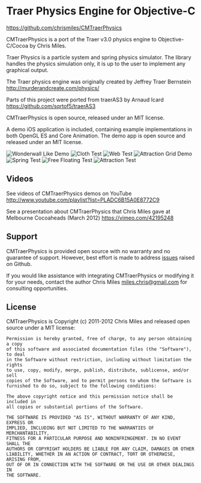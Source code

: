 Traer Physics Engine for Objective-C
====================================

<https://github.com/chrismiles/CMTraerPhysics>

CMTraerPhysics is a port of the Traer v3.0 physics engine
to Objective-C/Cocoa by Chris Miles.

Traer Physics is a particle system and spring physics simulator.
The library handles the physics simulation only, it is up to the
user to implement any graphical output.

The Traer physics engine was originally created by Jeffrey
Traer Bernstein <http://murderandcreate.com/physics/>

Parts of this project were ported from traerAS3 by Arnaud Icard
<https://github.com/sqrtof5/traerAS3>

CMTraerPhysics is open source, released under an MIT license.

A demo iOS application is included, containing example implementations
in both OpenGL ES and Core Animation. The demo app is open source and
released under an MIT license.

![Wonderwall Like Demo](https://lh4.googleusercontent.com/-zMVXUYMWfic/TzIyCr6H0QI/AAAAAAAAAO0/Q8NVwJMsCJ0/s640/CMTraerPhysicsWonderwall.png "Wonderwall Like Demo")
![Cloth Test](https://lh4.googleusercontent.com/-ZwQUlTinInc/TzIx37BKSSI/AAAAAAAAAOM/xbt7FdbPDJI/s640/CMTraerPhysics-Cloth.png "Cloth Test")
![Web Test](https://lh6.googleusercontent.com/-rEV25gl2gj0/TzIx-Te2FWI/AAAAAAAAAOs/DXwmXXtuvDU/s640/CMTraerPhysics-Web-Test.png "Web Test")
![Attraction Grid Demo](https://lh6.googleusercontent.com/-cYVa5TRsgzg/TzIx7X1mHgI/AAAAAAAAAOU/73fWDEIF_oY/s640/CMTraerPhysics-Attraction-Grid.png "Attraction Grid Demo")
![Spring Test](https://lh5.googleusercontent.com/-hhc2L3qrzX4/TzIx83KP0uI/AAAAAAAAAOc/M96VeUNk7ug/s640/CMTraerPhysics-Spring.png "Spring Test")
![Free Floating Test](https://lh6.googleusercontent.com/-PbyAxK4YD_4/TzIx84dsMrI/AAAAAAAAAOg/KVXLXhS37Jg/s640/CMTraerPhysics-Free-Floating.png "Free Floating Test")
![Attraction Test](https://lh4.googleusercontent.com/-JQdEas4DxDw/TzIx2QcYaFI/AAAAAAAAAOE/fTYL_TkVxAo/s640/CMTraerPhysics-Attraction-Test.png "Attraction Test")


Videos
------

See videos of CMTraerPhysics demos on YouTube http://www.youtube.com/playlist?list=PLADC6B15A0E8772C9

See a presentation about CMTraerPhysics that Chris Miles gave at Melbourne Cocoaheads (March 2012) https://vimeo.com/42195248


Support
-------

CMTraerPhysics is provided open source with no warranty and no guarantee
of support. However, best effort is made to address [issues][1] raised on Github.

If you would like assistance with integrating CMTraerPhysics or modifying
it for your needs, contact the author Chris Miles <miles.chris@gmail.com> for consulting
opportunities.

[1]: https://github.com/chrismiles/CMTraerPhysics/issues "CMTraerPhysics issues on Github"


License
-------

CMTraerPhysics is Copyright (c) 2011-2012 Chris Miles and released open source
under a MIT license:

    Permission is hereby granted, free of charge, to any person obtaining a copy
    of this software and associated documentation files (the "Software"), to deal
    in the Software without restriction, including without limitation the rights
    to use, copy, modify, merge, publish, distribute, sublicense, and/or sell
    copies of the Software, and to permit persons to whom the Software is
    furnished to do so, subject to the following conditions:

    The above copyright notice and this permission notice shall be included in
    all copies or substantial portions of the Software.

    THE SOFTWARE IS PROVIDED "AS IS", WITHOUT WARRANTY OF ANY KIND, EXPRESS OR
    IMPLIED, INCLUDING BUT NOT LIMITED TO THE WARRANTIES OF MERCHANTABILITY,
    FITNESS FOR A PARTICULAR PURPOSE AND NONINFRINGEMENT. IN NO EVENT SHALL THE
    AUTHORS OR COPYRIGHT HOLDERS BE LIABLE FOR ANY CLAIM, DAMAGES OR OTHER
    LIABILITY, WHETHER IN AN ACTION OF CONTRACT, TORT OR OTHERWISE, ARISING FROM,
    OUT OF OR IN CONNECTION WITH THE SOFTWARE OR THE USE OR OTHER DEALINGS IN
    THE SOFTWARE.
